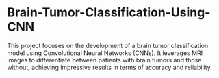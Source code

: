 # Brain-Tumor-Classification-Using-CNN
This project focuses on the development of a brain tumor classification model using Convolutional Neural Networks (CNNs). It leverages MRI images to differentiate between patients with brain tumors and those without, achieving impressive results in terms of accuracy and reliability.
